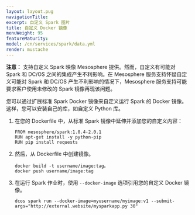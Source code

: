 ```yaml
---
layout: layout.pug
navigationTitle: 
excerpt: 自定义 Spark 图片 
title: 自定义 Docker 镜像
menuWeight: 95
featureMaturity:
model: /cn/services/spark/data.yml
render: mustache
---
```


<p class="message--note"><strong>注意：</strong> 支持自定义 Spark 映像 Mesosphere 提供。然而，自定义有可能对 Spark 和 DC/OS 之间的集成产生不利影响。在 Mesosphere 服务支持怀疑自定义可能对 Spark 和 DC/OS 产生不利影响的情况下，Mesosphere 服务支持可能要求客户使用未修改的
Spark 镜像再现该问题。</p>

您可以通过扩展标准 Spark Docker 镜像来自定义运行 Spark 的 Docker 镜像。这样，您可以安装自己的库，如自定义 Python 库。

1. 在您的 Dockerfile 中，从标准 Spark 镜像中延伸并添加您的自定义内容：

    ```
    FROM mesosphere/spark:1.0.4-2.0.1
    RUN apt-get install -y python-pip
    RUN pip install requests
    ```

1. 然后，从 Dockerfile 中创建镜像。
    ```
    docker build -t username/image:tag。
    docker push username/image:tag
    ```

1. 在运行 Spark 作业时，使用 `--docker-image` 选项引用您的自定义 Docker 镜像。
    ```
    dcos spark run --docker-image=myusername/myimage:v1 --submit-args="http://external.website/mysparkapp.py 30" 
    ```
